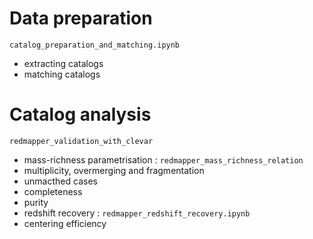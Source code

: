 # Data preparation
`catalog_preparation_and_matching.ipynb`
- extracting catalogs
- matching catalogs

# Catalog analysis
`redmapper_validation_with_clevar`

- mass-richness parametrisation : `redmapper_mass_richness_relation`
- multiplicity, overmerging and fragmentation
- unmacthed cases
- completeness
- purity 
- redshift recovery : `redmapper_redshift_recovery.ipynb`
- centering efficiency
